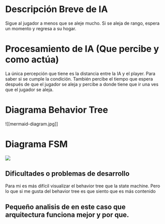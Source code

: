 
# Descripción Breve de IA
Sigue al jugador a menos que se aleje mucho. Si se aleja de rango, espera un momento y regresa a su hogar.

# Procesamiento de IA (Que percibe y como actúa)
  La única percepción que tiene es la distancia entre la IA y el player. Para saber si se cumple la condición. También percibe el tiempo que espera después de que el jugador se aleja y percibe a donde tiene que ir una ves que el jugador se aleja.
# Diagrama Behavior Tree
![[mermaid-diagram.jpg]]

# Diagrama FSM

![](Pasted%20image%20251101092250.png)
## Dificultades o problemas de desarrollo
Para mi es más difícil visualizar el behavior tree que la state machine. Pero lo que si me gusta del behavior tree es que siento que es más contenido

## Pequeño analisis de en este caso que arquitectura funciona mejor y por que.

